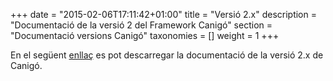 +++
date        = "2015-02-06T17:11:42+01:00"
title       = "Versió 2.x"
description = "Documentació de la versió 2 del Framework Canigó"
section     = "Documentació versions Canigó"
taxonomies  = []
weight 		= 1
+++

En el següent [enllaç](https://github.com/cs-canigo/docs.canigo2.cs-canigo.github.io/archive/master.zip) es pot descarregar la documentació de la versió 2.x de Canigó.


